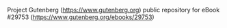 Project Gutenberg (https://www.gutenberg.org) public repository for eBook #29753 (https://www.gutenberg.org/ebooks/29753)
